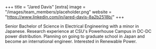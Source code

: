 +++
title = "Jared Davis"
[extra]
image = "/images/team_members/placeholder.png"
website = "https://www.linkedin.com/in/jared-davis-8a2b2518b/"
+++

Senior Bachelor of Science in Electrical Engineering with a minor in Japanese. Research experience at CSU's Powerhouse Campus in DC-DC power distribution. Planning on going to graduate school in Japan and become an international engineer. Interested in Renewable Power.

